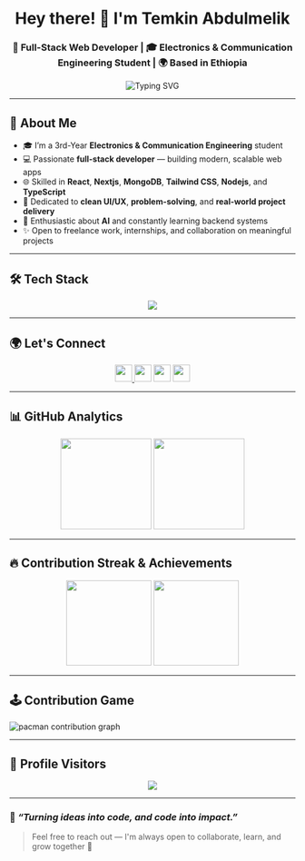<!-- Profile Header -->
<h1 align="center">Hey there! 👋 I'm Temkin Abdulmelik</h1>
<h3 align="center">🚀 Full-Stack Web Developer | 🎓 Electronics & Communication Engineering Student | 🌍 Based in Ethiopia</h3>

<p align="center">
  <img src="https://readme-typing-svg.demolab.com?font=Fira+Code&weight=500&size=22&duration=3000&pause=1000&center=true&width=550&lines=Hi+I%27m+Temkin+Abdulmelik!; Full-Stack+Developer+%7C+React+%2F+Next.js+%2F+MongoDB;Problem+Solver+%26+AI+Enthusiast;Building+Clean+%26+Scalable+Web+Apps;Let%27s+Create+Something+Great+Together!" alt="Typing SVG" />
</p>

---

## 🧠 About Me

- 🎓 I’m a 3rd-Year **Electronics & Communication Engineering** student  
- 💻 Passionate **full-stack developer** — building modern, scalable web apps  
- 🌐 Skilled in **React**, **Nextjs**, **MongoDB**, **Tailwind CSS**, **Nodejs**, and **TypeScript**  
- 🧩 Dedicated to **clean UI/UX**, **problem-solving**, and **real-world project delivery**  
- 🤖 Enthusiastic about **AI** and constantly learning backend systems  
- ✨ Open to freelance work, internships, and collaboration on meaningful projects  

---

## 🛠️ Tech Stack

<div align="center">
  <img src="https://skillicons.dev/icons?i=react,nextjs,nodejs,typescript,javascript,tailwind,html,css,mongodb,prisma,figma,git" />
</div>

---

## 🌍 Let's Connect

<div align="center">
  <a href="https://t.me/temkin23" target="_blank">
    <img src="https://img.shields.io/static/v1?message=Telegram&logo=telegram&label=&color=2CA5E0&logoColor=white&labelColor=&style=for-the-badge" height="30" />
  </a>
  <img src="https://img.shields.io/static/v1?message=LinkedIn&logo=linkedin&label=&color=0077B5&logoColor=white&labelColor=&style=for-the-badge" height="30" />
  <img src="https://img.shields.io/static/v1?message=Twitter&logo=twitter&label=&color=1DA1F2&logoColor=white&labelColor=&style=for-the-badge" height="30" />
  <img src="https://img.shields.io/static/v1?message=WhatsApp&logo=whatsapp&label=&color=25D366&logoColor=white&labelColor=&style=for-the-badge" height="30" />
</div>

---

## 📊 GitHub Analytics

<div align="center">
  <img src="https://github-readme-stats.vercel.app/api?username=temkin236&show_icons=true&theme=dracula&include_all_commits=true&count_private=true&hide_border=false&border_radius=10" height="160" />
  <img src="https://github-readme-stats.vercel.app/api/top-langs/?username=temkin236&layout=compact&theme=dracula&langs_count=8&hide_border=false&border_radius=10" height="160" />
</div>

---

## 🔥 Contribution Streak & Achievements

<div align="center">
  <img src="https://streak-stats.demolab.com/?user=temkin236&theme=dracula&hide_border=false&border_radius=10" height="150" />
  <img src="https://github-profile-trophy.vercel.app/?username=temkin236&theme=dracula&no-frame=false&no-bg=false&margin-w=8&margin-h=8" height="150" />
</div>

---

## 🕹️ Contribution Game

<picture>
  <source media="(prefers-color-scheme: dark)" srcset="https://raw.githubusercontent.com/temkin236/temkin236/output/pacman-contribution-graph-dark.svg">
  <source media="(prefers-color-scheme: light)" srcset="https://raw.githubusercontent.com/temkin236/temkin236/output/pacman-contribution-graph.svg">
  <img alt="pacman contribution graph" src="https://raw.githubusercontent.com/temkin236/temkin236/output/pacman-contribution-graph.svg">
</picture>

---

## 🧮 Profile Visitors

<div align="center">
  <img src="https://profile-counter.glitch.me/temkin236/count.svg?" />
</div>

---

### 💬 *“Turning ideas into code, and code into impact.”*  
> Feel free to reach out — I'm always open to collaborate, learn, and grow together 🚀
